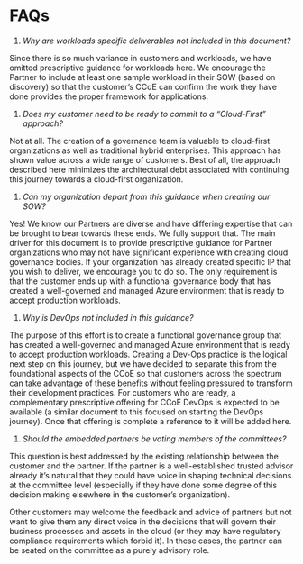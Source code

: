FAQs
====

1.  *Why are workloads specific deliverables not included in this document?*

Since there is so much variance in customers and workloads, we have omitted
prescriptive guidance for workloads here. We encourage the Partner to include at
least one sample workload in their SOW (based on discovery) so that the
customer’s CCoE can confirm the work they have done provides the proper
framework for applications.

1.  *Does my customer need to be ready to commit to a “Cloud-First” approach?*

Not at all. The creation of a governance team is valuable to cloud-first
organizations as well as traditional hybrid enterprises. This approach has shown
value across a wide range of customers. Best of all, the approach described here
minimizes the architectural debt associated with continuing this journey towards
a cloud-first organization.

1.  *Can my organization depart from this guidance when creating our SOW?*

Yes! We know our Partners are diverse and have differing expertise that can be
brought to bear towards these ends. We fully support that. The main driver for
this document is to provide prescriptive guidance for Partner organizations who
may not have significant experience with creating cloud governance bodies. If
your organization has already created specific IP that you wish to deliver, we
encourage you to do so. The only requirement is that the customer ends up with a
functional governance body that has created a well-governed and managed Azure
environment that is ready to accept production workloads.

1.  *Why is DevOps not included in this guidance?*

The purpose of this effort is to create a functional governance group that has
created a well-governed and managed Azure environment that is ready to accept
production workloads. Creating a Dev-Ops practice is the logical next step on
this journey, but we have decided to separate this from the foundational aspects
of the CCoE so that customers across the spectrum can take advantage of these
benefits without feeling pressured to transform their development practices. For
customers who are ready, a complementary prescriptive offering for CCoE DevOps
is expected to be available (a similar document to this focused on starting the
DevOps journey). Once that offering is complete a reference to it will be added
here.

1.  *Should the embedded partners be voting members of the committees?*

This question is best addressed by the existing relationship between the
customer and the partner. If the partner is a well-established trusted advisor
already it’s natural that they could have voice in shaping technical decisions
at the committee level (especially if they have done some degree of this
decision making elsewhere in the customer’s organization).

Other customers may welcome the feedback and advice of partners but not want to
give them any direct voice in the decisions that will govern their business
processes and assets in the cloud (or they may have regulatory compliance
requirements which forbid it). In these cases, the partner can be seated on the
committee as a purely advisory role.
